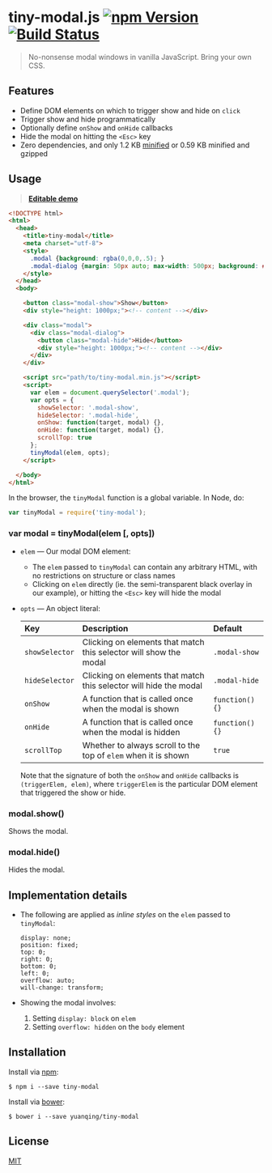 # tiny-modal.js [![npm Version](http://img.shields.io/npm/v/tiny-modal.svg?style=flat)](https://www.npmjs.org/package/tiny-modal) [![Build Status](https://img.shields.io/travis/yuanqing/tiny-modal.svg?branch=master&style=flat)](https://travis-ci.org/yuanqing/tiny-modal)

> No-nonsense modal windows in vanilla JavaScript. Bring your own CSS.

## Features

- Define DOM elements on which to trigger show and hide on `click`
- Trigger show and hide programmatically
- Optionally define `onShow` and `onHide` callbacks
- Hide the modal on hitting the `<Esc>` key
- Zero dependencies, and only 1.2 KB [minified](tiny-modal.min.js) or 0.59 KB minified and gzipped

## Usage

> [**Editable demo**](https://jsfiddle.net/reo95c66/)

```html
<!DOCTYPE html>
<html>
  <head>
    <title>tiny-modal</title>
    <meta charset="utf-8">
    <style>
      .modal {background: rgba(0,0,0,.5); }
      .modal-dialog {margin: 50px auto; max-width: 500px; background: #fff; }
    </style>
  </head>
  <body>

    <button class="modal-show">Show</button>
    <div style="height: 1000px;"><!-- content --></div>

    <div class="modal">
      <div class="modal-dialog">
        <button class="modal-hide">Hide</button>
        <div style="height: 1000px;"><!-- content --></div>
      </div>
    </div>

    <script src="path/to/tiny-modal.min.js"></script>
    <script>
      var elem = document.querySelector('.modal');
      var opts = {
        showSelector: '.modal-show',
        hideSelector: '.modal-hide',
        onShow: function(target, modal) {},
        onHide: function(target, modal) {},
        scrollTop: true
      };
      tinyModal(elem, opts);
    </script>

  </body>
</html>
```

In the browser, the `tinyModal` function is a global variable. In Node, do:

```js
var tinyModal = require('tiny-modal');
```

### var modal = tinyModal(elem [, opts])

- `elem` &mdash; Our modal DOM element:

  - The `elem` passed to `tinyModal` can contain any arbitrary HTML, with no restrictions on structure or class names
  - Clicking on `elem` directly (ie. the semi-transparent black overlay in our example), or hitting the `<Esc>` key will hide the modal

- `opts` &mdash; An object literal:

  Key | Description | Default
  :--|:--|:--
  `showSelector` | Clicking on elements that match this selector will show the modal | `.modal-show`
  `hideSelector` | Clicking on elements that match this selector will hide the modal | `.modal-hide`
  `onShow` | A function that is called once when the modal is shown | `function() {}`
  `onHide` | A function that is called once when the modal is hidden | `function() {}`
  `scrollTop` | Whether to always scroll to the top of `elem` when it is shown | `true`

  Note that the signature of both the `onShow` and `onHide` callbacks is `(triggerElem, elem)`, where `triggerElem` is the particular DOM element that triggered the show or hide.

### modal.show()

Shows the modal.

### modal.hide()

Hides the modal.

## Implementation details

- The following are applied as *inline styles* on the `elem` passed to `tinyModal`:

  ```
  display: none;
  position: fixed;
  top: 0;
  right: 0;
  bottom: 0;
  left: 0;
  overflow: auto;
  will-change: transform;
  ```

- Showing the modal involves:

  1. Setting `display: block` on `elem`
  2. Setting `overflow: hidden` on the `body` element

## Installation

Install via [npm](https://npmjs.com):

```
$ npm i --save tiny-modal
```

Install via [bower](http://bower.io):

```
$ bower i --save yuanqing/tiny-modal
```

## License

[MIT](LICENSE)
